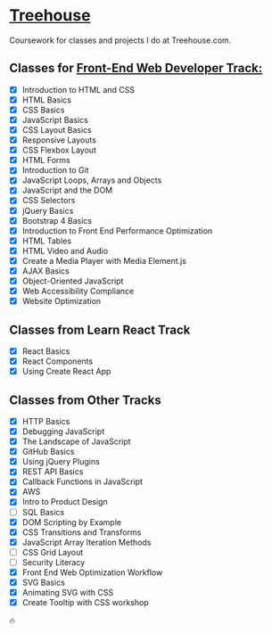 # [Treehouse](https://teamtreehouse.com/mashablair)
Coursework for classes and projects I do at Treehouse.com. 

## Classes for [Front-End Web Developer Track:](https://teamtreehouse.com/tracks/front-end-web-development) 

- [x] Introduction to HTML and CSS
- [x] HTML Basics
- [x] CSS Basics
- [x] JavaScript Basics
- [x] CSS Layout Basics
- [x] Responsive Layouts
- [x] CSS Flexbox Layout
- [x] HTML Forms
- [x] Introduction to Git
- [x] JavaScript Loops, Arrays and Objects
- [x] JavaScript and the DOM
- [x] CSS Selectors
- [x] jQuery Basics
- [x] Bootstrap 4 Basics
- [x] Introduction to Front End Performance Optimization 
- [x] HTML Tables
- [x] HTML Video and Audio 
- [x] Create a Media Player with Media Element.js
- [x] AJAX Basics
- [x] Object-Oriented JavaScript
- [x] Web Accessibility Compliance
- [x] Website Optimization

## Classes from Learn React Track

- [x] React Basics
- [x] React Components
- [x] Using Create React App

## Classes from Other Tracks

- [x] HTTP Basics
- [x] Debugging JavaScript
- [x] The Landscape of JavaScript
- [x] GitHub Basics
- [x] Using jQuery Plugins
- [x] REST API Basics
- [x] Callback Functions in JavaScript
- [x] AWS
- [x] Intro to Product Design 
- [ ] SQL Basics
- [x] DOM Scripting by Example
- [x] CSS Transitions and Transforms
- [x] JavaScript Array Iteration Methods
- [ ] CSS Grid Layout
- [ ] Security Literacy
- [x] Front End Web Optimization Workflow
- [x] SVG Basics
- [x] Animating SVG with CSS
- [x] Create Tooltip with CSS workshop

:fire:

